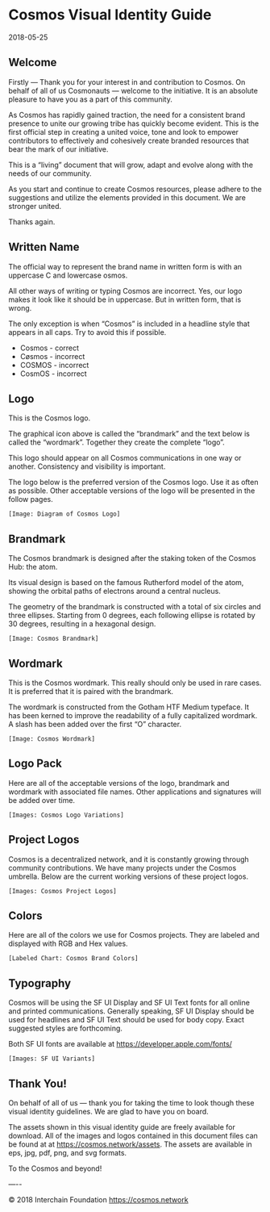 # Cosmos Visual Identity Guide

2018-05-25

## Welcome

Firstly — Thank you for your interest in and contribution to Cosmos. On behalf of all of us Cosmonauts — welcome to the initiative. It is an absolute pleasure to have you as a part of this community.

As Cosmos has rapidly gained traction, the need for a consistent brand presence to unite our growing tribe has quickly become evident. This is the first official step in creating a united voice, tone and look to empower contributors to effectively and cohesively create branded resources that bear the mark of our initiative.

This is a “living” document that will grow, adapt and evolve along with the needs of our community.

As you start and continue to create Cosmos resources, please adhere to the suggestions and utilize the elements provided in this document. We are stronger united.

Thanks again.

## Written Name

The official way to represent the brand name in written form is with an uppercase C and lowercase osmos.

All other ways of writing or typing Cosmos are incorrect. Yes, our logo makes it look like it should be in uppercase. But in written form, that is wrong.

The only exception is when “Cosmos” is included in a headline style that appears in all caps. Try to avoid this if possible.

* Cosmos - correct
* Cøsmos - incorrect
* COSMOS - incorrect
* CosmOS - incorrect

## Logo

This is the Cosmos logo.

The graphical icon above is called the “brandmark” and the text below is called the “wordmark”. Together they create the complete “logo”.

This logo should appear on all Cosmos communications in one way or another. Consistency and visibility is important.

The logo below is the preferred version of the Cosmos logo. Use it as often as possible. Other acceptable versions of the logo will be presented in the follow pages.

    [Image: Diagram of Cosmos Logo]

## Brandmark

The Cosmos brandmark is designed after the staking token of the Cosmos Hub: the atom.

Its visual design is based on the famous Rutherford model of the atom, showing the orbital paths of electrons around a central nucleus.

The geometry of the brandmark is constructed with a total of six circles and three ellipses. Starting from 0 degrees, each following ellipse is rotated by 30 degrees, resulting in a hexagonal design.

    [Image: Cosmos Brandmark]

## Wordmark

This is the Cosmos wordmark. This really should only be used in rare cases. It is preferred that it is paired with the brandmark.

The wordmark is constructed from the Gotham HTF Medium typeface. It has been kerned to improve the readability of a fully capitalized wordmark. A slash has been added over the first “O” character.

    [Image: Cosmos Wordmark]

## Logo Pack

Here are all of the acceptable versions of the logo, brandmark and wordmark with associated file names. Other applications and signatures will be added over time.

    [Images: Cosmos Logo Variations]

## Project Logos

Cosmos is a decentralized network, and it is constantly growing through community contributions. We have many projects under the Cosmos umbrella. Below are the current working versions of these project logos.

    [Images: Cosmos Project Logos]

## Colors

Here are all of the colors we use for Cosmos projects. They are labeled and displayed with RGB and Hex values.

    [Labeled Chart: Cosmos Brand Colors]

## Typography

Cosmos will be using the SF UI Display and SF UI Text fonts for all online and printed communications. Generally speaking, SF UI Display should be used for headlines and SF UI Text should be used for body copy. Exact suggested styles are forthcoming.

Both SF UI fonts are available at
https://developer.apple.com/fonts/

    [Images: SF UI Variants]

## Thank You!

On behalf of all of us — thank you for taking the time to look though these visual identity guidelines. We are glad to have you on board.

The assets shown in this visual identity guide are freely available for download. All of the images and logos contained in this document files can be found at at https://cosmos.network/assets. The assets are available in eps, jpg, pdf, png, and svg formats.

To the Cosmos and beyond!

—--

© 2018 Interchain Foundation
https://cosmos.network

